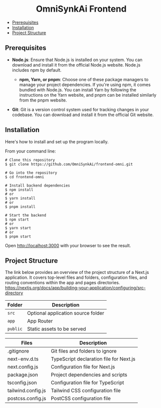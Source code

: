 <h1 align="center">OmniSynkAi Frontend</h1>
<!-- TABLE OF CONTENTS -->

- [Prerequisites](#prerequisites)
- [Installation](#installation)
- [Project Structure](#project-structure)

## Prerequisites

- **Node.js**: Ensure that Node.js is installed on your system. You can download and install it from the official Node.js website. Node.js includes npm by default.

  - **npm, Yarn, or pnpm**: Choose one of these package managers to manage your project dependencies. If you're using npm, it comes bundled with Node.js. You can install Yarn by following the instructions on the Yarn website, and pnpm can be installed similarly from the pnpm website.

- **Git**: Git is a version control system used for tracking changes in your codebase. You can download and install it from the official Git website.

## Installation

Here's how to install and set up the program locally.

From your command line:

```
# Clone this repository
$ git clone https://github.com/OmniSynkAi/frontend-omni.git

# Go into the repository
$ cd frontend-omni

# Install backend dependencies
$ npm install
# or
$ yarn install
# or
$ pnpm install

# Start the backend
$ npm start
# or
$ yarn start
# or
$ pnpm start
```

Open [http://localhost:3000](http://localhost:3000) with your browser to see the result.

## Project Structure

The link below provides an overview of the project structure of a Next.js application. It covers top-level files and folders, configuration files, and routing conventions within the app and pages directories. https://nextjs.org/docs/app/building-your-application/configuring/src-directory

| Folder   | Description                        |
| -------- | ---------------------------------- |
| `src`    | Optional application source folder |
| `app`    | App Router                         |
| `public` | Static assets to be served         |

| Files              | Description                             |
| ------------------ | --------------------------------------- |
| .gitignore         | Git files and folders to ignore         |
| next-env.d.ts      | TypeScript declaration file for Next.js |
| next.config.js     | Configuration file for Next.js          |
| package.json       | Project dependencies and scripts        |
| tsconfig.json      | Configuration file for TypeScript       |
| tailwind.config.js | Tailwind CSS configuration file         |
| postcss.config.js  | PostCSS configuration file              |
